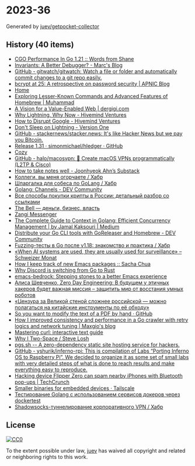 # 2023-36

Generated by [juev/getpocket-collector](https://github.com/juev/getpocket-collector)

## History (40 items)

- [CGO Performance In Go 1.21 :: Words from Shane](https://shane.ai/posts/cgo-performance-in-go1.21/)
- [Invariants: A Better Debugger? - Marc's Blog](https://brooker.co.za/blog/2023/07/28/ds-testing.html)
- [GitHub - gitwatch/gitwatch: Watch a file or folder and automatically commit changes to a git repo easily.](https://github.com/gitwatch/gitwatch)
- [bcrypt at 25: A retrospective on password security | APNIC Blog](https://blog.apnic.net/2023/08/02/bcrypt-at-25-a-retrospective-on-password-security/)
- [Home](https://xrss.infogulch.com)
- [Exploring Lesser-Known Commands and Advanced Features of Homebrew | Muhammad](https://muhammadraza.me/2023/exploring-homebrew)
- [A Vision for a Value-Enabled Web | dergigi.com](https://dergigi.com/2022/12/18/a-vision-for-a-value-enabled-web/)
- [Why Lightning, Why Now - Hivemind Ventures](https://hivemind.vc/why-lightning-why-now/)
- [How to Disrupt Google - Hivemind Ventures](https://hivemind.vc/howtodisruptgoogle/)
- [Don't Sleep on Lightning - Version One](https://versionone.vc/dont-sleep-on-lightning/)
- [GitHub - stackernews/stacker.news: It's like Hacker News but we pay you Bitcoin.](https://github.com/stackernews/stacker.news)
- [Release 1.31 · simonmichael/hledger · GitHub](https://github.com/simonmichael/hledger/releases/1.31)
- [Cozy](https://cozy-reader.netlify.app)
- [GitHub - halo/macosvpn: :wrench: Create macOS VPNs programmatically (L2TP & Cisco)](https://github.com/halo/macosvpn)
- [How to take notes well - Joonhyeok Ahn’s Substack](https://joonhyeokahn.substack.com/p/how-to-take-notes-well)
- [Коллеги, вы меня огорчаете / Хабр](https://habr.com/ru/companies/oleg-bunin/articles/521582/)
- [Шпаргалка для собеса по GoLang / Хабр](https://habr.com/ru/articles/758662/)
- [Golang: Channels - DEV Community](https://dev.to/mr_destructive/golang-channels-4nhg)
- [Все способы покупки крипты в России: детальный разбор со ссылками](https://thebellmirror.com/vse-sposoby-pokupki-kripty-v-rossii-detalnyy-razbor-so-ssylkami)
- [The Bell — деньги, бизнес, власть](https://thebellmirror.com/onlayn-rassledovanie-kak-ne-stat-zhertvoy-telefonnoy-proslushki)
- [Zangi Messenger](https://zangi.com)
- [The Complete Guide to Context in Golang: Efficient Concurrency Management | by Jamal Kaksouri | Medium](https://medium.com/@jamal.kaksouri/the-complete-guide-to-context-in-golang-efficient-concurrency-management-43d722f6eaea)
- [Distribute your Go CLI tools with GoReleaser and Homebrew - DEV Community](https://dev.to/40percentironman/distribute-your-go-cli-tools-with-goreleaser-and-homebrew-4jd8)
- [Fuzzing-тесты в Go после v1.18: знакомство и практика / Хабр](https://habr.com/ru/companies/oleg-bunin/articles/709248/)
- [«When AI systems are used, they are usually used for surveillance» – Schweizer Monat](https://schweizermonat.ch/when-ai-systems-are-used-they-are-usually-used-for-surveillance/)
- [How I keep track of new Emacs packages :: Sacha Chua](https://sachachua.com/blog/2023/09/how-i-keep-track-of-new-emacs-packages/)
- [Why Discord is switching from Go to Rust](https://discord.com/blog/why-discord-is-switching-from-go-to-rust)
- [emacs-bedrock: Stepping stones to a better Emacs experience](https://sr.ht/~ashton314/emacs-bedrock/)
- [Алиса Шевченко, Zero Day Engineering: В будущем у этичных хакеров будет важная миссия – защитить мир от восстания умных роботов](https://securitymedia.org/articles/interview/alisa-shevchenko-zero-day-engineering-v-budushchem-u-etichnykh-khakerov-budet-vazhnaya-missiya-zashch.html)
- [«Цензура за Великой стеной сложнее российской — можно полагаться на китайские инструменты по её обходу»](https://roskomsvoboda.org/post/great-firewall-of-china-gfw-report-interview/)
- [So you want to modify the text of a PDF by hand · GitHub](https://gist.github.com/senderle/8ad6aae251c4ddf9424f8a05dd0e8c18)
- [How I improved consistency and performance in a Go crawler with retry logics and network tuning | Maxgio's blog](https://blog.maxgio.me/posts/improving-consistency-performance-go-crawler-retry-logics-http-client-tuning/)
- [Mastering curl: interactive text guide](https://antonz.org/mastering-curl/)
- [Why I Two-Space / Steve Losh](https://stevelosh.com/blog/2012/10/why-i-two-space/)
- [pgs.sh -- A zero-dependency static site hosting service for hackers.](https://pgs.sh)
- [GitHub - yshurik/inferno-rpi: This is compilation of Labs “Porting Inferno OS to Raspberry Pi”. We decided to organize it as some set of small labs with very detailed steps of what is done to reach results and make everything easy to reproduce.](https://github.com/yshurik/inferno-rpi)
- [Hacking device Flipper Zero can spam nearby iPhones with Bluetooth pop-ups | TechCrunch](https://techcrunch.com/2023/09/05/flipper-zero-hacking-iphone-flood-popups/)
- [Smaller binaries for embedded devices · Tailscale](https://tailscale.com/kb/1207/small-tailscale/)
- [Тестирование Golang с использованием сервисов докеров через dockertest](https://dev-gang.ru/article/testirovanie-golang-s-ispolzovaniem-servisov-dokerov-czerez-dockertest-gpparw7eep/)
- [Shadowsocks-туннелирование корпоративного VPN / Хабр](https://habr.com/ru/companies/ruvds/articles/757848/)

## License

[![CC0](https://mirrors.creativecommons.org/presskit/buttons/88x31/svg/cc-zero.svg)](https://creativecommons.org/publicdomain/zero/1.0/)

To the extent possible under law, [juev](https://github.com/juev) has waived all copyright and related or neighboring rights to this work.
